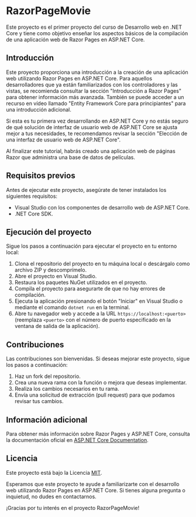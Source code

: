 # RazorPageMovie

Este proyecto es el primer proyecto del curso de Desarrollo web en .NET Core y tiene como objetivo enseñar los aspectos básicos de la compilación de una aplicación web de Razor Pages en ASP.NET Core.

## Introducción
Este proyecto proporciona una introducción a la creación de una aplicación web utilizando Razor Pages en ASP.NET Core. Para aquellos desarrolladores que ya están familiarizados con los controladores y las vistas, se recomienda consultar la sección "Introducción a Razor Pages" para obtener información más avanzada. También se puede acceder a un recurso en vídeo llamado "Entity Framework Core para principiantes" para una introducción adicional.

Si esta es tu primera vez desarrollando en ASP.NET Core y no estás seguro de qué solución de interfaz de usuario web de ASP.NET Core se ajusta mejor a tus necesidades, te recomendamos revisar la sección "Elección de una interfaz de usuario web de ASP.NET Core".

Al finalizar este tutorial, habrás creado una aplicación web de páginas Razor que administra una base de datos de películas.

## Requisitos previos
Antes de ejecutar este proyecto, asegúrate de tener instalados los siguientes requisitos:
- Visual Studio con los componentes de desarrollo web de ASP.NET Core.
- .NET Core SDK.

## Ejecución del proyecto
Sigue los pasos a continuación para ejecutar el proyecto en tu entorno local:

1. Clona el repositorio del proyecto en tu máquina local o descárgalo como archivo ZIP y descomprímelo.
2. Abre el proyecto en Visual Studio.
3. Restaura los paquetes NuGet utilizados en el proyecto.
4. Compila el proyecto para asegurarte de que no hay errores de compilación.
5. Ejecuta la aplicación presionando el botón "Iniciar" en Visual Studio o mediante el comando `dotnet run` en la terminal.
6. Abre tu navegador web y accede a la URL `https://localhost:<puerto>` (reemplaza `<puerto>` con el número de puerto especificado en la ventana de salida de la aplicación).

## Contribuciones
Las contribuciones son bienvenidas. Si deseas mejorar este proyecto, sigue los pasos a continuación:

1. Haz un fork del repositorio.
2. Crea una nueva rama con la función o mejora que deseas implementar.
3. Realiza los cambios necesarios en tu rama.
4. Envía una solicitud de extracción (pull request) para que podamos revisar tus cambios.

## Información adicional
Para obtener más información sobre Razor Pages y ASP.NET Core, consulta la documentación oficial en [ASP.NET Core Documentation](https://docs.microsoft.com/aspnet/core).

## Licencia
Este proyecto está bajo la Licencia [MIT](LICENSE).

Esperamos que este proyecto te ayude a familiarizarte con el desarrollo web utilizando Razor Pages en ASP.NET Core. Si tienes alguna pregunta o inquietud, no dudes en contactarnos.

¡Gracias por tu interés en el proyecto RazorPageMovie!
